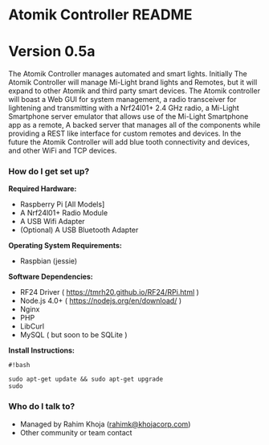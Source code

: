 # Atomik Controller README #

# Version 0.5a

The Atomik Controller manages automated and smart lights. Initially The Atomik Controller will manage Mi-Light brand lights and Remotes, but it will expand to other Atomik and third party smart devices. The Atomik controller will boast a Web GUI for system management, a radio transceiver for lightening and transmitting with a Nrf24l01+ 2.4 GHz radio, a Mi-Light Smartphone server emulator that allows use of the Mi-Light Smartphone app as a remote, A backed server that manages all of the components while providing a REST like interface for custom remotes and devices. In the future the Atomik Controller will add blue tooth connectivity and devices, and other WiFi and TCP devices. 


### How do I get set up? ###


 **Required Hardware:**

 
 * Raspberry Pi [All Models]
 * A Nrf24l01+ Radio Module
 * A USB Wifi Adapter
 * (Optional) A USB Bluetooth Adapter

 
 **Operating System Requirements:**

 
 * Raspbian (jessie)


 **Software Dependencies:**


 * RF24 Driver ( https://tmrh20.github.io/RF24/RPi.html )
 * Node.js 4.0+ ( https://nodejs.org/en/download/ )
 * Nginx
 * PHP
 * LibCurl
 * MySQL ( but soon to be SQLite )


 **Install Instructions:**

 
```
#!bash

sudo apt-get update && sudo apt-get upgrade
sudo 
```


### Who do I talk to? ###

* Managed by Rahim Khoja (rahimk@khojacorp.com)
* Other community or team contact